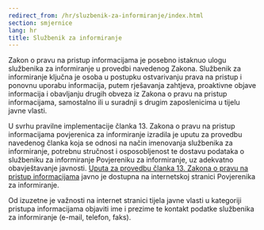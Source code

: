 ```yaml
---
redirect_from: /hr/sluzbenik-za-informiranje/index.html
section: smjernice
lang: hr
title: Službenik za informiranje
---
```


Zakon o pravu na pristup informacijama je posebno istaknuo ulogu službenika za informiranje u provedbi navedenog Zakona. Službenik za informiranje ključna je osoba u postupku ostvarivanju prava na pristup i ponovnu uporabu  informacija, putem rješavanja zahtjeva, proaktivne objave informacija i obavljanju drugih obveza iz Zakona o pravu na pristup informacijama, samostalno ili u suradnji s drugim zaposlenicima u tijelu javne vlasti.

U svrhu pravilne implementacije članka 13. Zakona o pravu na pristup informacijama povjerenica za informiranje izradila je uputu za provedbu navedenog članka koja se odnosi na način imenovanja službenika za informiranje, potrebnu stručnost i osposobljenost te dostavu podataka o službeniku za informiranje Povjereniku za informiranje, uz adekvatno obavještavanje javnosti. [Uputa za provedbu članka 13. Zakona o pravu na pristup informacijama](http://www.pristupinfo.hr/vazno-uputa-za-provedbu-cl-13-zppi/) javno je dostupna na internetskoj stranici Povjerenika za informiranje.

Od izuzetne je važnosti na internet stranici tijela javne vlasti u kategoriji pristupa informacijama objaviti ime i prezime te kontakt podatke službenika za informiranje (e-mail, telefon, faks).
